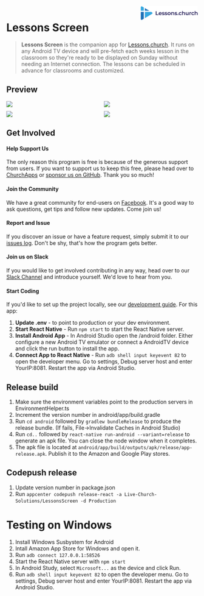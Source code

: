 
<img align="right" width="150" src="https://raw.githubusercontent.com/ChurchApps/LessonsApp/main/public/images/logo.png">

# Lessons Screen

> **Lessons Screen** is the companion app for [Lessons.church](https://github.com/ChurchApps/LessonsApp/). It runs on any Android TV device and will pre-fetch each weeks lesson in the classroom so they're ready to be displayed on Sunday without needing an Internet connection.  The lessons can be scheduled in advance for classrooms and customized.  

## Preview

<div style="display: flex;gap: 10px;">
    <img style="width: 49%;" src="https://github.com/ChurchApps/LessonsScreen/assets/1447203/848078b5-69dc-4575-826f-47d5e4ac4f9e">
    <img style="width: 49%;" src="https://github.com/ChurchApps/LessonsScreen/assets/1447203/f9aa6b4f-ae54-4a80-a82d-d28355b56ca0">
</div>
<div style="display: flex;gap: 10px;margin-top: 10px;">
    <img style="width: 49%;" src="https://github.com/ChurchApps/LessonsScreen/assets/1447203/ce2a8889-603e-4248-b1dd-43e201e7a151">
    <img style="width: 49%;" src="https://github.com/ChurchApps/LessonsScreen/assets/1447203/b3d234fb-6f88-4ee2-873c-c5b70449fb90">
</div>

## Get Involved

#### Help Support Us
The only reason this program is free is because of the generous support from users. If you want to support us to keep this free, please head over to [ChurchApps](https://churchapps/partner) or [sponsor us on GitHub](https://github.com/sponsors/ChurchApps/). Thank you so much!

#### Join the Community
We have a great community for end-users on [Facebook](https://www.facebook.com/groups/276757487737882).  It's a good way to ask questions, get tips and follow new updates.  Come join us!

#### Report and Issue
If you discover an issue or have a feature request, simply submit it to our [issues log](https://github.com/ChurchApps/ChurchAppsSupport).  Don't be shy, that's how the program gets better.

#### Join us on Slack
If you would like to get involved contributing in any way, head over to our [Slack Channel](https://join.slack.com/t/livechurchsolutions/shared_invite/zt-i88etpo5-ZZhYsQwQLVclW12DKtVflg) and introduce yourself.  We'd love to hear from you.

#### Start Coding
If you'd like to set up the project locally, see our [development guide](https://churchapps.org/dev).  For this app:

1. **Update .env** - to point to production or your dev environment.
2. **Start React Native** - Run `npm start` to start the React Native server.
3. **Install Android App** - In Android Studio open the /android folder. Either configure a new Android TV emulator or connect a AndroidTV device and click the run button to install the app.
4. **Connect App to React Native** - Run `adb shell input keyevent 82` to open the developer menu. Go to settings, Debug server host and enter YourIP:8081. Restart the app via Android Studio.

## Release build

1. Make sure the environment variables point to the production servers in EnvironmentHelper.ts
2. Increment the version number in android/app/build.gradle
3. Run `cd android` followed by `gradlew bundleRelease` to produce the release bundle. (If fails, File->Invalidate Caches in Android Studio)
4. Run `cd..` followed by `react-native run-android --variant=release` to generate an apk file. You can close the node window when it completes.
5. The apk file is located at `android/app/build/outputs/apk/release/app-release.apk`. Publish it to the Amazon and Google Play stores.

## Codepush release

1. Update version number in package.json
2. Run `appcenter codepush release-react -a Live-Church-Solutions/LessonsScreen -d Production`

# Testing on Windows

1. Install Windows Susbystem for Android
2. Intall Amazon App Store for Windows and open it.
3. Run `adb connect 127.0.0.1:58526`
4. Start the React Native server with `npm start`
5. In Android Study, select `Microsoft...` as the device and click Run.
6. Run `adb shell input keyevent 82` to open the developer menu. Go to settings, Debug server host and enter YourIP:8081. Restart the app via Android Studio.
